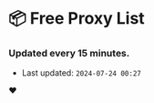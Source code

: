 # :package: Free Proxy List
### Updated every 15 minutes.

- Last updated: `2024-07-24 00:27`

:heart:
